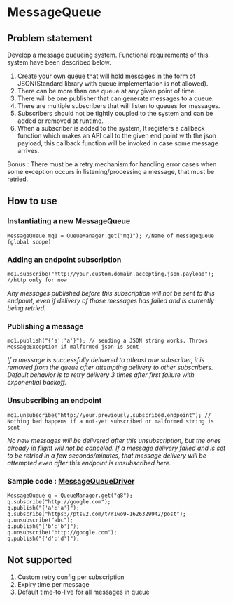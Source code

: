 # MessageQueue

## Problem statement
Develop a message queueing system.
Functional requirements of this system have been described below.
1. Create your own queue that will hold messages in the form of JSON(Standard
   library with queue implementation is not allowed).
2. There can be more than one queue at any given point of time.
3. There will be one publisher that can generate messages to a queue.
4. There are multiple subscribers that will listen to queues for messages.
5. Subscribers should not be tightly coupled to the system and can be added or
   removed at runtime.
6. When a subscriber is added to the system, It registers a callback function which
   makes an API call to the given end point with the json payload, this callback
   function will be invoked in case some message arrives. 

Bonus : There must be a retry mechanism for handling error cases when some exception
   occurs in listening/processing a message, that must be retried.

## How to use
### Instantiating a new MessageQueue
    MessageQueue mq1 = QueueManager.get("mq1"); //Name of messagequeue (global scope)

### Adding an endpoint subscription
    mq1.subscribe("http://your.custom.domain.accepting.json.payload"); //http only for now
_Any messages published before this subscription will not be sent to this endpoint, even if delivery of those messages has failed and is currently being retried._

### Publishing a message
    mq1.publish("{'a':'a'}"); // sending a JSON string works. Throws MessageException if malformed json is sent
_If a message is successfully delivered to atleast one subscriber, it is removed from the queue after attempting delivery to other subscribers. Default behavior is to retry delivery 3 times after first failure with exponential backoff._

### Unsubscribing an endpoint
    mq1.unsubscribe("http://your.previously.subscribed.endpoint"); // Nothing bad happens if a not-yet subscribed or malformed string is sent
_No new messages will be delivered after this unsubscription, but the ones already in flight will not be canceled. If a message delivery failed and is set to be retried in a few seconds/minutes, that message delivery will be attempted even after this endpoint is unsubscribed here._

### Sample code : [MessageQueueDriver](https://github.com/krAnkkit/MessageQueue/blob/main/java/com/navi/driver/MessageQueueDriver.java)
    MessageQueue q = QueueManager.get("q8");
    q.subscribe("http://google.com");
    q.publish("{'a':'a'}");
    q.subscribe("https://ptsv2.com/t/r1wo9-1626329942/post");
    q.unsubscribe("abc");
    q.publish("{'b':'b'}");
    q.unsubscribe("http://google.com");
    q.publish("{'d':'d'}");

## Not supported
1. Custom retry config per subscription
2. Expiry time per message
3. Default time-to-live for all messages in queue
 